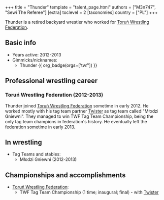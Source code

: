+++
title = "Thunder"
template = "talent_page.html"
authors = ["M3n747", "Sewi The Referee"]
[extra]
toclevel = 2
[taxonomies]
country = ["PL"]
+++

Thunder is a retired backyard wrestler who worked for [Toruń Wrestling Federation](@/o/twf.md).

## Basic info

* Years active: 2012-2013
* Gimmicks/nicknames:
  - Thunder {{ org_badge(orgs=['twf']) }}

## Professional wrestling career

### Toruń Wrestling Federation (2012-2013)

Thunder joined [Toruń Wrestling Federation](@/o/twf.md) sometime in early 2012. He worked mostly with his tag team partner [Twister](@/w/twister.md) as tag team called "Młodzi Gniewni". They managed to win TWF Tag Team Championship, being the only tag team champions in federation's history. He eventually left the federation sometime in early 2013.

## In wrestling

* Tag Teams and stables:
  - Młodzi Gniewni (2012-2013)
 
## Championships and accomplishments

* [Toruń Wrestling Federation](@/o/twf.md):
  - TWF Tag Team Championship (1 time; inaugural; final) - with [Twister](@/w/twister.md)
